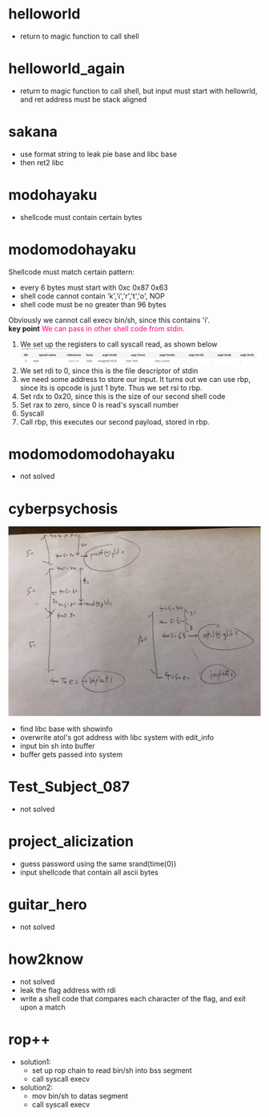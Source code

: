 # helloworld            
- return to magic function to call shell
# helloworld_again      
- return to magic function to call shell, but input must start with hellowrld, and ret address must be stack aligned
# sakana                
- use format string to leak pie base and libc base
- then ret2 libc
# modohayaku            
- shellcode must contain certain bytes
# modomodohayaku        
Shellcode must match certain pattern:
- every 6 bytes must start with 0xc 0x87 0x63
- shell code cannot contain 'k','i','r','t','o', NOP
- shell code must be no greater than 96 bytes

Obviously we cannot call execv bin/sh, since this contains 'i'.  
**key point**  <font color = #FF0080 > We can pass in other shell code from stdin.  </font>
 
1. We set up the registers to call syscall read, as shown below  
![alt text](./modomodohayaku/syscall_read.jpg)  
2. We set rdi to 0, since this is the file descriptor of stdin  
3. we need some address to store our input. It turns out we can use rbp, since its is opcode is just 1 byte. Thus we set rsi to rbp.
4. Set rdx to 0x20, since this is the size of our second shell code
5. Set rax to zero, since 0 is read's syscall number
6. Syscall
7. Call rbp, this executes our second payload, stored in rbp.
# modomodomodohayaku   
- not solved
# cyberpsychosis        
![alt text](./cyberpsychosis/offset_notes.jpg)
- find libc base with showinfo
- overwrite atol's got address with libc system with edit_info
- input bin sh into buffer
- buffer gets passed into system
# Test_Subject_087      
- not solved
# project_alicization   
- guess password using the same srand(time(0))
- input shellcode that contain all ascii bytes
# guitar_hero           
- not solved
# how2know
- not solved
- leak the flag address with rdi
- write a shell code that compares each character of the flag, and exit upon a match
# rop++
- solution1:
    - set up rop chain to read bin/sh into bss segment
    - call syscall execv
- solution2:
    - mov bin/sh to datas segment
    - call syscall execv